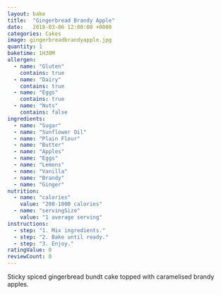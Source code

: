 ```yaml
---
layout: bake
title:  "Gingerbread Brandy Apple"
date:   2018-03-06 12:00:00 +0000
categories: Cakes
image: gingerbreadbrandyapple.jpg
quantity: 1
baketime: 1H30M
allergen:
  - name: "Gluten"
    contains: true
  - name: "Dairy"
    contains: true
  - name: "Eggs"
    contains: true
  - name: "Nuts"
    contains: false
ingredients:
  - name: "Sugar"
  - name: "Sunflower Oil"
  - name: "Plain Flour"
  - name: "Butter"
  - name: "Apples"
  - name: "Eggs"
  - name: "Lemons"
  - name: "Vanilla"
  - name: "Brandy"
  - name: "Ginger"
nutrition:
  - name: "calories"
    value: "200-1000 calories"
  - name: "servingSize"
    value: "1 average serving"
instructions:
  - step: "1. Mix ingredients."
  - step: "2. Bake until ready."
  - step: "3. Enjoy."
ratingValue: 0
reviewCount: 0
---
```


Sticky spiced gingerbread bundt cake topped with caramelised brandy apples.

